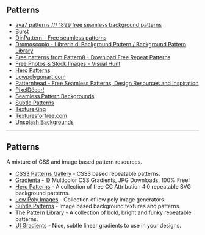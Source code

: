## Patterns
- [ava7 patterns /// 1899 free seamless background patterns](https://ava7patterns.com/)
- [Burst](https://burst.shopify.com/textures)
- [DinPattern – Free seamless patterns](https://www.dinpattern.com/)
- [Dromoscopio - Libreria di Background Pattern / Background Pattern Library](https://www.noqta.it/dromoscopio)
- [Free patterns from Pattern8 - Download Free Repeat Patterns](https://pattern8.com/)
- [Free Photos & Stock Images - Visual Hunt](https://visualhunt.com/search/instant?q=pattern)
- [Hero Patterns](https://www.heropatterns.com/)
- [Lowpolygonart.com](https://www.lowpolygonart.com/)
- [Patternhead - Free Seamless Patterns, Design Resources and Inspiration](https://www.patternhead.com/)
- [PixelDécor!](https://www.pixeldecor.com/patterns.shtml)
- [Seamless Pattern Backgrounds](https://www.patterncooler.com/)
- [Subtle Patterns](https://www.toptal.com/designers/subtlepatterns)
- [TextureKing](https://www.textureking.com/)
- [Texturesforfree.com](https://texturesforfree.com/)
- [Unsplash Backgrounds](https://unsplash.com/backgrounds)
---

## Patterns

A mixture of CSS and image based pattern resources.

-   [CSS3 Patterns Gallery](http://lea.verou.me/css3patterns/) - CSS3 based repeatable patterns.
-   [Gradienta](https://gradienta.io/) - [©️](https://gradienta.io/license) Multicolor CSS Gradients, JPG Downloads, 100% Free!
-   [Hero Patterns](http://www.heropatterns.com/) - A collection of free CC Attribution 4.0 repeatable SVG background patterns.
-   [Low Poly Images](https://digital.com/blog/best-low-poly-generators/) - Collection of low poly image generators.
-   [Subtle Patterns](https://www.toptal.com/designers/subtlepatterns/) - Image based background textures and patterns.
-   [The Pattern Library](http://thepatternlibrary.com/) - A collection of bold, bright and funky repeatable patterns.
-   [UI Gradients](https://uigradients.com/) - Nice, subtle linear gradients to use in your designs.